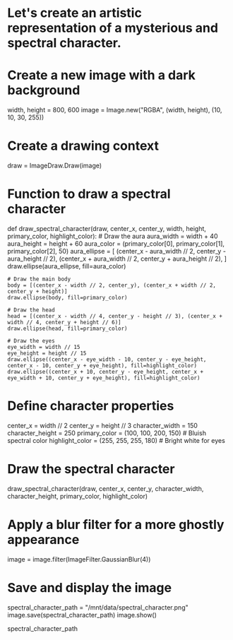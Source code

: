 # Let's create an artistic representation of a mysterious and spectral character.

# Create a new image with a dark background
width, height = 800, 600
image = Image.new("RGBA", (width, height), (10, 10, 30, 255))

# Create a drawing context
draw = ImageDraw.Draw(image)

# Function to draw a spectral character
def draw_spectral_character(draw, center_x, center_y, width, height, primary_color, highlight_color):
    # Draw the aura
    aura_width = width + 40
    aura_height = height + 60
    aura_color = (primary_color[0], primary_color[1], primary_color[2], 50)
    aura_ellipse = [
        (center_x - aura_width // 2, center_y - aura_height // 2),
        (center_x + aura_width // 2, center_y + aura_height // 2),
    ]
    draw.ellipse(aura_ellipse, fill=aura_color)
    
    # Draw the main body
    body = [(center_x - width // 2, center_y), (center_x + width // 2, center_y + height)]
    draw.ellipse(body, fill=primary_color)

    # Draw the head
    head = [(center_x - width // 4, center_y - height // 3), (center_x + width // 4, center_y + height // 6)]
    draw.ellipse(head, fill=primary_color)

    # Draw the eyes
    eye_width = width // 15
    eye_height = height // 15
    draw.ellipse((center_x - eye_width - 10, center_y - eye_height, center_x - 10, center_y + eye_height), fill=highlight_color)
    draw.ellipse((center_x + 10, center_y - eye_height, center_x + eye_width + 10, center_y + eye_height), fill=highlight_color)

# Define character properties
center_x = width // 2
center_y = height // 3
character_width = 150
character_height = 250
primary_color = (100, 100, 200, 150)  # Bluish spectral color
highlight_color = (255, 255, 255, 180)  # Bright white for eyes

# Draw the spectral character
draw_spectral_character(draw, center_x, center_y, character_width, character_height, primary_color, highlight_color)

# Apply a blur filter for a more ghostly appearance
image = image.filter(ImageFilter.GaussianBlur(4))

# Save and display the image
spectral_character_path = "/mnt/data/spectral_character.png"
image.save(spectral_character_path)
image.show()

spectral_character_path

